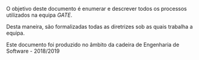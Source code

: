 O objetivo deste documento é enumerar e descrever todos os processos utilizados na equipa *GATE*. 

Desta maneira, são formalizadas todas as diretrizes sob as quais trabalha a equipa. 

Este documento foi produzido no âmbito da cadeira de Engenharia de Software - 2018/2019